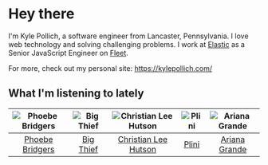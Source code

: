 # Hey there


I'm Kyle Pollich, a software engineer from Lancaster, Pennsylvania. I love web technology and solving challenging problems.
I work at [Elastic](https://www.elastic.co/) as a Senior JavaScript Engineer on [Fleet](https://www.elastic.co/guide/en/fleet/current/fleet-overview.html).

For more, check out my personal site: https://kylepollich.com/

## What I'm listening to lately

<!-- begin artists -->
  |![Phoebe Bridgers](https://i.scdn.co/image/ab6761610000f178626686e362d30246e816cc5b)|![Big Thief](https://i.scdn.co/image/ab6761610000f178b4d91cdb7bae4fec272f7981)|![Christian Lee Hutson](https://i.scdn.co/image/ab6761610000f178cdc77a2e6e84b8e05552bd4e)|![Plini](https://i.scdn.co/image/ab6761610000f1787db8f5ef63701ec561a2109c)|![Ariana Grande](https://i.scdn.co/image/ab6761610000f178cdce7620dc940db079bf4952)|
  |:---:|:---:|:---:|:---:|:---:|
  |[Phoebe Bridgers](https://open.spotify.com/artist/1r1uxoy19fzMxunt3ONAkG)|[Big Thief](https://open.spotify.com/artist/5QdyldG4Fl4TPiOIeMNpBZ)|[Christian Lee Hutson](https://open.spotify.com/artist/5B7NeaqVrmXPyF05C9tnZ3)|[Plini](https://open.spotify.com/artist/3Gs10XJ4S4OEFrMRqZJcic)|[Ariana Grande](https://open.spotify.com/artist/66CXWjxzNUsdJxJ2JdwvnR)|
<!-- end artists -->
